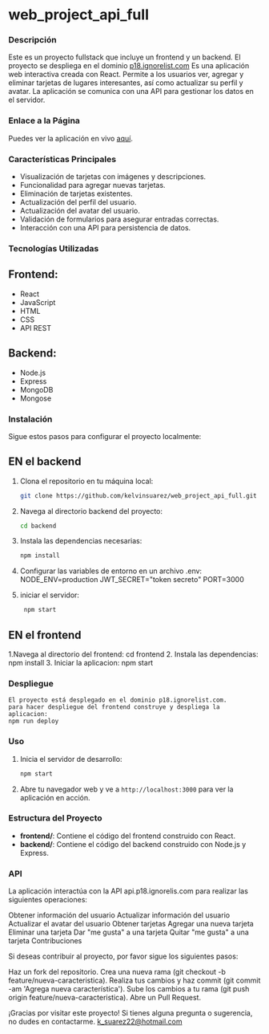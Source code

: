 # web_project_api_full


### Descripción

Este es un proyecto fullstack que incluye un frontend y un backend. El proyecto se despliega en el dominio [p18.ignorelist.com](https://www.p18.ignorelist.com) Es una aplicación web interactiva creada con React. Permite a los usuarios ver, agregar y eliminar tarjetas de lugares interesantes, así como actualizar su perfil y avatar. La aplicación se comunica con una API para gestionar los datos en el servidor.

### Enlace a la Página

Puedes ver la aplicación en vivo [aquí](https://kelvinsuarez.github.io/web_project_around_react/).

### Características Principales

- Visualización de tarjetas con imágenes y descripciones.
- Funcionalidad para agregar nuevas tarjetas.
- Eliminación de tarjetas existentes.
- Actualización del perfil del usuario.
- Actualización del avatar del usuario.
- Validación de formularios para asegurar entradas correctas.
- Interacción con una API para persistencia de datos.

### Tecnologías Utilizadas
 ## Frontend:
  - React
  - JavaScript
  - HTML
  - CSS
  - API REST
 ## Backend:
  - Node.js
  - Express
  - MongoDB
  - Mongose

### Instalación

Sigue estos pasos para configurar el proyecto localmente:
## EN el backend
1. Clona el repositorio en tu máquina local:
    ```sh
    git clone https://github.com/kelvinsuarez/web_project_api_full.git
    ```

2. Navega al directorio backend del proyecto:
    ```sh
    cd backend
    ```

3. Instala las dependencias necesarias:
    ```sh
    npm install
    ```
4. Configurar las variables de entorno en un archivo .env:
   NODE_ENV=production
    JWT_SECRET="token secreto"
    PORT=3000
5. iniciar el servidor:
   ```sh
    npm start
## EN el frontend

1.Navega al directorio del frontend:
  cd frontend
2. Instala las dependencias:
  npm install
3. Iniciar la aplicacion:
  npm start

### Despliegue   

    El proyecto está desplegado en el dominio p18.ignorelist.com.
    para hacer despliegue del frontend construye y despliega la aplicacion:
    npm run deploy

### Uso

1. Inicia el servidor de desarrollo:
    ```sh
    npm start
    ```

2. Abre tu navegador web y ve a `http://localhost:3000` para ver la aplicación en acción.

### Estructura del Proyecto

- **frontend/**: Contiene el código del frontend construido con React.
- **backend/**: Contiene el código del backend construido con Node.js y Express.

### API
La aplicación interactúa con la API api.p18.ignorelis.com para realizar las siguientes operaciones:

Obtener información del usuario
Actualizar información del usuario
Actualizar el avatar del usuario
Obtener tarjetas
Agregar una nueva tarjeta
Eliminar una tarjeta
Dar "me gusta" a una tarjeta
Quitar "me gusta" a una tarjeta
Contribuciones


Si deseas contribuir al proyecto, por favor sigue los siguientes pasos:

Haz un fork del repositorio.
Crea una nueva rama (git checkout -b feature/nueva-caracteristica).
Realiza tus cambios y haz commit (git commit -am 'Agrega nueva característica').
Sube los cambios a tu rama (git push origin feature/nueva-caracteristica).
Abre un Pull Request.


¡Gracias por visitar este proyecto! Si tienes alguna pregunta o sugerencia, no dudes en contactarme. k_suarez22@hotmail.com
